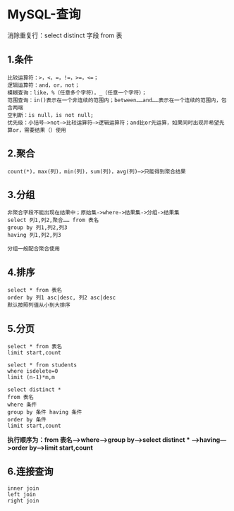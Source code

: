 # MySQL-查询
消除重复行：select distinct 字段 from 表
## 1.条件
    比较运算符：>，<，=，!=，>=，<=；
    逻辑运算符：and，or，not；
    模糊查询：like，%（任意多个字符），_（任意一个字符）；
    范围查询：in()表示在一个非连续的范围内；between……and……表示在一个连续的范围内，包含两端
    空判断：is null，is not null;
    优先级：小括号—>not—>比较运算符—>逻辑运算符；and比or先运算，如果同时出现并希望先算or，需要结果（）使用

## 2.聚合
    count(*)，max(列)，min(列)，sum(列)，avg(列)—>只能得到聚合结果

## 3.分组
    非聚合字段不能出现在结果中；原始集->where->结果集->分组->结果集
    select 列1,列2,聚合…… from 表名
    group by 列1,列2,列3
    having 列1,列2,列3
    
    分组一般配合聚合使用

## 4.排序
    select * from 表名
    order by 列1 asc|desc, 列2 asc|desc
    默认按照列值从小到大排序

## 5.分页
    select * from 表名
    limit start,count
    
    select * from students
    where isdelete=0
    limit (n-1)*m,m
    
    select distinct * 
    from 表名
    where 条件
    group by 条件 having 条件
    order by 条件
    limit start,count
    
**执行顺序为：from 表名—>where—>group by—>select distinct * —>having—>order by—>limit start,count**

## 6.连接查询
    inner join
    left join
    right join